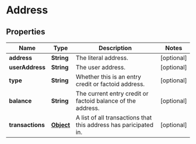 
# Address

## Properties
Name | Type | Description | Notes
------------ | ------------- | ------------- | -------------
**address** | **String** | The literal address. |  [optional]
**userAddress** | **String** | The user address. |  [optional]
**type** | **String** | Whether this is an entry credit or factoid address. |  [optional]
**balance** | **String** | The current entry credit or factoid balance of the address. |  [optional]
**transactions** | [**Object**](.md) | A list of all transactions that this address has paricipated in. |  [optional]



